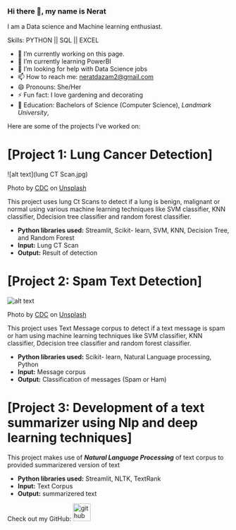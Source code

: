 ### Hi there 👋, my name is Nerat
I am a Data science and Machine learning enthusiast.

Skills: PYTHON || SQL || EXCEL

- 🔭 I’m currently working on this page. 
- 🌱 I’m currently learning PowerBI 
- 🤔 I’m looking for help with Data Science jobs 
- 📫 How to reach me: neratdazam2@gmail.com 
- 😄 Pronouns: She/Her 
- ⚡ Fun fact: I love gardening and decorating 
- 📒 Education: Bachelors of Science (Computer Science), *Landmark University*,

Here are some of the projects I've worked on:

# [Project 1: Lung Cancer Detection]
![alt text](lung CT Scan.jpg)

Photo by <a href="https://unsplash.com/@cdc?utm_source=unsplash&utm_medium=referral&utm_content=creditCopyText">CDC</a> on <a href="https://unsplash.com/s/photos/lung-cancer?utm_source=unsplash&utm_medium=referral&utm_content=creditCopyText">Unsplash</a>
  
This project uses lung Ct Scans to detect if a lung is benign, malignant or normal using various machine learning techniques like SVM classifier, KNN classifier, Ddecision tree classifier and random forest classifier.
* **Python libraries used:** Streamlit, Scikit- learn, SVM, KNN, Decision Tree, and Random Forest
* **Input:** Lung CT Scan
* **Output:** Result of detection

# [Project 2: Spam Text Detection]
![alt text]()

Photo by <a href="https://unsplash.com/@cdc?utm_source=unsplash&utm_medium=referral&utm_content=creditCopyText">CDC</a> on <a href="https://unsplash.com/s/photos/lung-cancer?utm_source=unsplash&utm_medium=referral&utm_content=creditCopyText">Unsplash</a>
  
This project uses Text Message corpus to detect if a text message is spam or ham using machine learning techniques like SVM classifier, KNN classifier, Ddecision tree classifier and random forest classifier.
* **Python libraries used:** Scikit- learn, Natural Language processing, Python
* **Input:** Message corpus
* **Output:** Classification of messages (Spam or Ham)

# [Project 3: Development of a text summarizer using Nlp and deep learning techniques]


This project makes use of ***Natural Language Processing*** of text corpus to provided summarizered version of text
* **Python libraries used:** Streamlit, NLTK, TextRank
* **Input:** Text Corpus
* **Output:** summarizered text

Check out my GitHub:
[<img src='https://cdn.jsdelivr.net/npm/simple-icons@3.0.1/icons/github.svg' alt='github' height='40'>](https://github.com/https://github.com/Elilora)  
